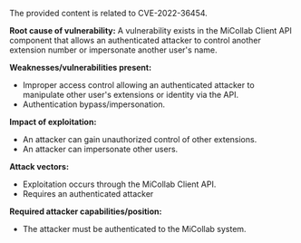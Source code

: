 The provided content is related to CVE-2022-36454.

**Root cause of vulnerability:**
A vulnerability exists in the MiCollab Client API component that allows an authenticated attacker to control another extension number or impersonate another user's name.

**Weaknesses/vulnerabilities present:**
- Improper access control allowing an authenticated attacker to manipulate other user's extensions or identity via the API.
- Authentication bypass/impersonation.

**Impact of exploitation:**
- An attacker can gain unauthorized control of other extensions.
- An attacker can impersonate other users.

**Attack vectors:**
- Exploitation occurs through the MiCollab Client API.
- Requires an authenticated attacker

**Required attacker capabilities/position:**
- The attacker must be authenticated to the MiCollab system.